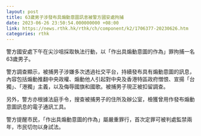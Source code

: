 ```yaml
---
layout: post
title: 63歲男子涉發布具煽動意圖訊息被警方國安處拘捕
date: 2023-06-26 23:50:54.000000000 +08:00
link: https://news.rthk.hk/rthk/ch/component/k2/1706377-20230626.htm
categories: rthk
---
```


警方國安處下午在尖沙咀採取執法行動，以「作出具煽動意圖的作為」罪拘捕一名63歲男子。

警方調查顯示，被捕男子涉嫌多次透過社交平台，持續發布具有煽動意圖的訊息，內容包括煽動推翻中央政權、煽動他人引起對中央及香港特區政府憎恨、宣揚「台獨」、「港獨」主義，以及侮辱國旗和國歌。被捕男子現正被扣留調查。

另外，警方亦根據法庭手令，搜查被捕男子的住所及辦公室，檢獲曾用作發布煽動意圖訊息的電子通訊工具。

警方提醒市民，「作出具煽動意圖的作為」屬嚴重罪行，首次定罪可被判處監禁兩年，市民切勿以身試法。
